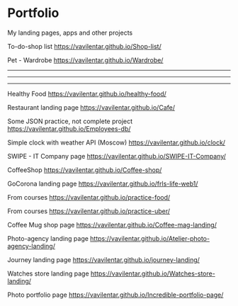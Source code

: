 # Portfolio
My landing pages, apps and other projects

To-do-shop list
https://vavilentar.github.io/Shop-list/

Pet - Wardrobe
https://vavilentar.github.io/Wardrobe/

---

---

---


Healthy Food
https://vavilentar.github.io/healthy-food/

Restaurant landing page
https://vavilentar.github.io/Cafe/

Some JSON practice, not complete project
https://vavilentar.github.io/Employees-db/

Simple clock with weather API (Moscow)
https://vavilentar.github.io/clock/

SWIPE - IT Company page
https://vavilentar.github.io/SWIPE-IT-Company/

CoffeeShop
https://vavilentar.github.io/Coffee-shop/

GoCorona landing page
https://vavilentar.github.io/frls-life-web1/

From courses
https://vavilentar.github.io/practice-food/

From courses
https://vavilentar.github.io/practice-uber/

Coffee Mug shop page
https://vavilentar.github.io/Coffee-mag-landing/

Photo-agency landing page
https://vavilentar.github.io/Atelier-photo-agency-landing/

Journey landing page
https://vavilentar.github.io/journey-landing/

Watches store landing page
https://vavilentar.github.io/Watches-store-landing/

Photo portfolio page
https://vavilentar.github.io/Incredible-portfolio-page/
